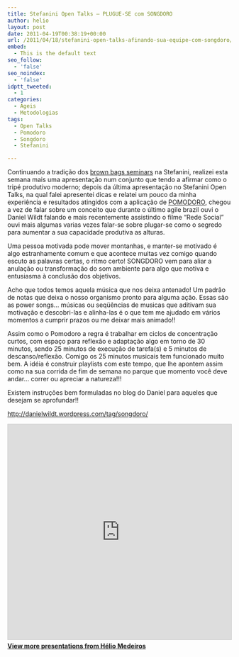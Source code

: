 ```yaml
---
title: Stefanini Open Talks – PLUGUE-SE com SONGDORO
author: helio
layout: post
date: 2011-04-19T00:38:19+00:00
url: /2011/04/18/stefanini-open-talks-afinando-sua-equipe-com-songdoro/
embed:
  - This is the default text
seo_follow:
  - 'false'
seo_noindex:
  - 'false'
idptt_tweeted:
  - 1
categories:
  - Ageis
  - Metodologias
tags:
  - Open Talks
  - Pomodoro
  - Songdoro
  - Stefanini

---
```

Continuando a tradição dos [brown bags seminars][1] na Stefanini, realizei esta semana mais uma apresentação num conjunto que tendo a afirmar como o tripé produtivo moderno; depois da última apresentação no Stefanini Open Talks, na qual falei apresentei dicas e relatei um pouco da minha experiência e resultados atingidos com a aplicação de [POMODORO][2], chegou a vez de falar sobre um conceito que durante o último agile brazil ouvi o Daniel Wildt falando e mais recentemente assistindo o filme “Rede Social” ouvi mais algumas varias vezes falar-se sobre plugar-se como o segredo para aumentar a sua capacidade produtiva as alturas.

Uma pessoa motivada pode mover montanhas, e manter-se motivado é algo estranhamente comum e que acontece muitas vez comigo quando escuto as palavras certas, o ritmo certo! SONGDORO vem para aliar a anulação ou transformação do som ambiente para algo que motiva e entusiasma à conclusão dos objetivos.

Acho que todos temos aquela música que nos deixa antenado! Um padrão de notas que deixa o nosso organismo pronto para alguma ação. Essas são as power songs… músicas ou seqüências de musicas que aditivam sua motivação e descobri-las e alinha-las é o que tem me ajudado em vários momentos a cumprir prazos ou me deixar mais animado!!

Assim como o Pomodoro a regra é trabalhar em ciclos de concentração curtos, com espaço para reflexão e adaptação algo em torno de 30 minutos, sendo 25 minutos de execução de tarefa(s) e 5 minutos de descanso/reflexão. Comigo os 25 minutos musicais tem funcionado muito bem. A idéia é construir playlists com este tempo, que lhe apontem assim como na sua corrida de fim de semana no parque que momento você deve andar&#8230; correr ou apreciar a natureza!!!

Existem instruções bem formuladas no blog do Daniel para aqueles que desejam se aprofundar!!

<http://danielwildt.wordpress.com/tag/songdoro/>

<p style="text-align: center">
  <div style="margin-bottom: 20px;">
<iframe src="https://www.slideshare.net/slideshow/embed_code/key/ePHVpNd1rPPUEh" width="597" height="486" frameborder="0" marginwidth="0" marginheight="0" scrolling="no" style="border:1px solid #CCC; border-width:1px; margin-bottom:5px; max-width: 100%;" allowfullscreen></iframe>
</iframe>
<div style="margin-bottom:5px">
    <strong><a href="//www.slideshare.net/heliomedeiros" target="_blank">View more presentations from Hélio Medeiros</a></strong>
</div>
</div>
</p>

&nbsp;

&nbsp;

 [1]: http://en.wikipedia.org/wiki/Brown_bag_seminars "Brown bags seminars"
 [2]: /2011/01/13/stefanini-open-talks-pomodoro-technique/ "POMODORO"